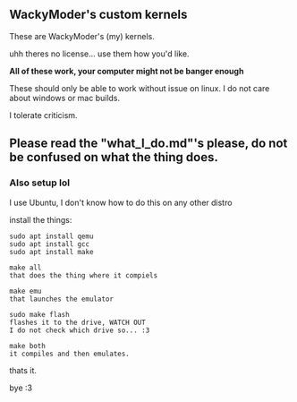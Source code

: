 ## WackyModer's custom kernels

These are WackyModer's (my) kernels.

uhh theres no license... use them how you'd like.

**All of these work, your computer might not be banger enough**

These should only be able to work without issue on linux. I do not care about windows or mac builds.

I tolerate criticism. 

## Please read the "what_I_do.md"'s please, do not be confused on what the thing does.

### Also setup lol

I use Ubuntu, I don't know how to do this on any other distro

install the things:

```
sudo apt install qemu
sudo apt install gcc
sudo apt install make
```

```
make all
that does the thing where it compiels

make emu
that launches the emulator

sudo make flash
flashes it to the drive, WATCH OUT
I do not check which drive so... :3

make both
it compiles and then emulates.
```

thats it.

bye :3
